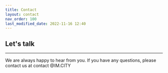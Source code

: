 ```yaml
---
title: Contact
layout: contact
nav_order: 100
last_modified_date: 2022-11-16 12:40
---
```


## Let's talk

----------------

We are always happy to hear from you. If you have any questions, please contact us at contact @IM.CITY